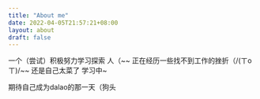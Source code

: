 ```yaml
---
title: "About me"
date: 2022-04-05T21:57:21+08:00
layout: about
draft: false
---
```


一个（尝试）积极努力学习探索 人（~~
正在经历一些找不到工作的挫折（/(ㄒoㄒ)/~~
还是自己太菜了 学习中~

期待自己成为dalao的那一天（狗头

